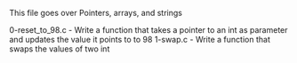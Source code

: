This file goes over Pointers, arrays, and strings

0-reset_to_98.c - Write a function that takes a pointer to an int
		  as parameter and updates the value it points
		  to to 98
1-swap.c - Write a function that swaps the values of two int

